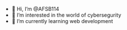 - 👋 Hi, I’m @AFSB114
- 👀 I’m interested in the world of cybersegurity
- 🌱 I’m currently learning web development

<!---
AFSB114/AFSB114 is a ✨ special ✨ repository because its `README.md` (this file) appears on your GitHub profile.
You can click the Preview link to take a look at your changes.
--->

